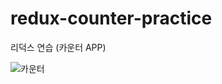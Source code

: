 # redux-counter-practice
리덕스 연습 (카운터 APP)

![카운터](https://user-images.githubusercontent.com/32234263/59662270-91236680-91e7-11e9-9996-a076085fc176.JPG)
